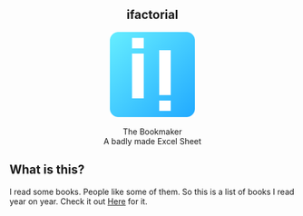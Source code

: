 <div align="center">
<h2>ifactorial</h2>
<img src="./static/icons/if.svg" alt="amos" width="150px" height="150px"/><br/>
<p>The Bookmaker <br/> A badly made Excel Sheet<p>
</div>

## What is this?
I read some books. People like some of them. So this is a list of books I read year on year. Check it out [Here](https://books.manav.ch) for it.
